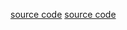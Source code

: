 [source code](https://jsfiddle.net/zalun/NmudS/)
[source code](https://jsfiddle.net/zalun/NmudS/#type=script)